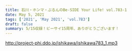 ```yaml
---
title: 石川・ホンマ・ぶるんのBe-SIDE Your Life! vol.783-1
date: May 5, 2021
tags: ['2021', 'May 2021', 'vol.783']
draft: false
summary: 5/15収録！ビーサイ15周年、ありがとうございます！
---
```


http://project-phi.ddo.jp/ishikawa/ishikawa783_1.mp3
